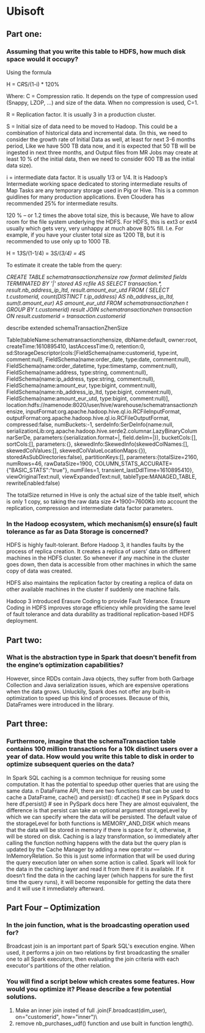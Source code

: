 # Ubisoft
## Part one: 
### Assuming that you write this table to HDFS, how much disk space would it occupy?

Using the formula

H = C*R*S/(1-i) * 120%

Where:
C = Compression ratio. It depends on the type of compression used (Snappy, LZOP, …) and size of the data. When no compression is used, C=1.

R = Replication factor. It is usually 3 in a production cluster.

S = Initial size of data need to be moved to Hadoop. This could be a combination of historical data and incremental data. (In this, we need to consider the growth rate of Initial Data as well, at least for next 3-6 months period, Like we have 500 TB data now, and it is expected that 50 TB will be ingested in next three months, and Output files from MR Jobs may create at least 10 % of the initial data, then we need to consider 600 TB as the initial data size).

i = intermediate data factor. It is usually 1/3 or 1/4. It is Hadoop’s Intermediate working space dedicated to storing intermediate results of Map Tasks are any temporary storage used in Pig or Hive. This is a common guidlines for many production applications. Even Cloudera has recommended 25% for intermediate results.

120 % – or 1.2 times the above total size, this is because, We have to allow room for the file system underlying the HDFS. For HDFS, this is ext3 or ext4 usually which gets very, very unhappy at much above 80% fill. I.e. For example, if you have your cluster total size as 1200 TB, but it is recommended to use only up to 1000 TB.


H = 1*3*S/(1-1/4) = 3*S/(3/4) = 4*S

To estimate it create the table from the query:

_CREATE TABLE schematransactionzhensize row format delimited fields TERMINATED BY '|' stored AS rcfile AS
SELECT transaction.*, 
       result.nb_address_ip_ltd, 
       result.amount_eur_utd 
FROM   ( 
                SELECT   t.customerid, 
                         count(DISTINCT t.ip_address) AS nb_address_ip_ltd, 
                         sum(t.amount_eur)            AS amount_eur_utd 
                FROM     schematransactionzhen t 
                GROUP BY t.customerid) result 
JOIN   schematransactionzhen transaction 
ON     result.customerid = transaction.customerid_
				
describe extended schemaTransactionZhenSize 

Table(tableName:schematransactionzhensize, dbName:default, owner:root, createTime:1610895410, lastAccessTime:0, retention:0, 
sd:StorageDescriptor(cols:[FieldSchema(name:customerid, type:int, comment:null), 
FieldSchema(name:order_date, type:date, comment:null), FieldSchema(name:order_datetime, type:timestamp, comment:null), FieldSchema(name:address, type:string, comment:null), FieldSchema(name:ip_address, type:string, comment:null), 
FieldSchema(name:amount_eur, type:bigint, comment:null), FieldSchema(name:nb_address_ip_ltd, type:bigint, comment:null), FieldSchema(name:amount_eur_utd, type:bigint, comment:null)], 
location:hdfs://namenode:8020/user/hive/warehouse/schematransactionzhensize, inputFormat:org.apache.hadoop.hive.ql.io.RCFileInputFormat, outputFormat:org.apache.hadoop.hive.ql.io.RCFileOutputFormat, 
compressed:false, numBuckets:-1, serdeInfo:SerDeInfo(name:null, serializationLib:org.apache.hadoop.hive.serde2.columnar.LazyBinaryColumnarSerDe, 
parameters:{serialization.format=|, field.delim=|}), bucketCols:[], sortCols:[], parameters:{}, skewedInfo:SkewedInfo(skewedColNames:[], skewedColValues:[], skewedColValueLocationMaps:{}), storedAsSubDirectories:false), partitionKeys:[], 
parameters:{totalSize=2160, numRows=46, rawDataSize=1900, COLUMN_STATS_ACCURATE={"BASIC_STATS":"true"}, numFiles=1, transient_lastDdlTime=1610895410}, viewOriginalText:null, viewExpandedText:null, tableType:MANAGED_TABLE, rewriteEnabled:false)	

The totalSize returned in Hive is only the actual size of the table itself, which is only 1 copy, so taking the raw data size 4*1900=7600Kb into account the replication, compression and intermediate data factor parameters.



### In the Hadoop ecosystem, which mechanism(s) ensure(s) fault tolerance as far as Data Storage is concerned?

HDFS is highly fault-tolerant. Before Hadoop 3, it handles faults by the process of replica creation. It creates a replica of users’ data on different machines in the HDFS cluster. So whenever if any machine in the cluster goes down, then data is accessible from other machines in which the same copy of data was created.

HDFS also maintains the replication factor by creating a replica of data on other available machines in the cluster if suddenly one machine fails.

Hadoop 3 introduced Erasure Coding to provide Fault Tolerance. Erasure Coding in HDFS improves storage efficiency while providing the same level of fault tolerance and data durability as traditional replication-based HDFS deployment.

## Part two: 
### What is the abstraction type in Spark that doesn’t benefit from the engine’s optimization capabilities?

However, since RDDs contain Java objects, they suffer from both Garbage Collection and Java serialization issues, which are expensive operations when the data grows. Unluckily, Spark does not offer any built-in optimization to speed up this kind of processes. Because of this, DataFrames were introduced in the library.

## Part three:
### Furthermore, imagine that the schemaTransaction table contains 100 million transactions for a 10k distinct users over a year of data. How would you write this table to disk in order to optimize subsequent queries on the data?

In Spark SQL caching is a common technique for reusing some computation. It has the potential to speedup other queries that are using the same data.
n DataFrame API, there are two functions that can be used to cache a DataFrame, cache() and persist():
df.cache() # see in PySpark docs here
df.persist() # see in PySpark docs here
They are almost equivalent, the difference is that persist can take an optional argument storageLevel by which we can specify where the data will be persisted. The default value of the storageLevel for both functions is MEMORY_AND_DISK which means that the data will be stored in memory if there is space for it, otherwise, it will be stored on disk. 
Caching is a lazy transformation, so immediately after calling the function nothing happens with the data but the query plan is updated by the Cache Manager by adding a new operator — InMemoryRelation. So this is just some information that will be used during the query execution later on when some action is called. Spark will look for the data in the caching layer and read it from there if it is available. If it doesn’t find the data in the caching layer (which happens for sure the first time the query runs), it will become responsible for getting the data there and it will use it immediately afterward.


## Part Four – Optimization
### In the join function, what is the broadcasting operation used for?

Broadcast join is an important part of Spark SQL's execution engine. When used, it performs a join on two relations by first broadcasting the smaller one to all Spark executors, then evaluating the join criteria with each executor's partitions of the other relation.

### You will find a script below which creates some features. How would you optimize it? Please describe a few potential solutions.

1. Make an inner join insted of full
.join(F.broadcast(dim_user), on="customerid", how="inner")\
2. remove nb_purchases_udf() function and use built in function length(). 
